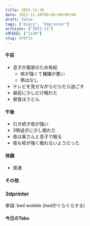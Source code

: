 ```yaml
---
title: 2021-11-30
date: 2021-11-30T00:00:00+09:00
draft: false
tags: ["diary", "3dprinter"]
archives: ["2021-11"]
n年日記: ["1130"]
slug: 970731
---
```

#### 午前
- 息子が風邪のため有給
  - 咳が強くて機嫌が悪い
  - 熱はなし
- テレビを見せながらだらだら過ごす
- 昼前に少しだけ眠れた
- 昼食はうどん
#### 午後
- 引き続き咳が強い
- 3時過ぎに少し眠れた
- 夜は奥さんと息子で眠る
- 夜も咳が強く眠れないようだった
#### 体調
- 普通
#### その他
### 3dprinter
単語: bed wobble (bedがぐらぐらする)
#### 今日のTabs